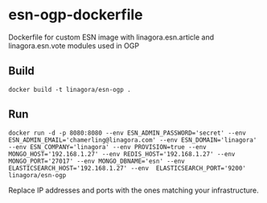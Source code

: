 # esn-ogp-dockerfile

Dockerfile for custom ESN image with linagora.esn.article and linagora.esn.vote modules used in OGP

## Build

```
docker build -t linagora/esn-ogp .
```

## Run

```
docker run -d -p 8080:8080 --env ESN_ADMIN_PASSWORD='secret' --env ESN_ADMIN_EMAIL='chamerling@linagora.com' --env ESN_DOMAIN='linagora' --env ESN_COMPANY='linagora' --env PROVISION=true --env MONGO_HOST='192.168.1.27' --env REDIS_HOST='192.168.1.27' --env MONGO_PORT='27017' --env MONGO_DBNAME='esn' --env ELASTICSEARCH_HOST='192.168.1.27' --env  ELASTICSEARCH_PORT='9200' linagora/esn-ogp
```

Replace IP addresses and ports with the ones matching your infrastructure.
